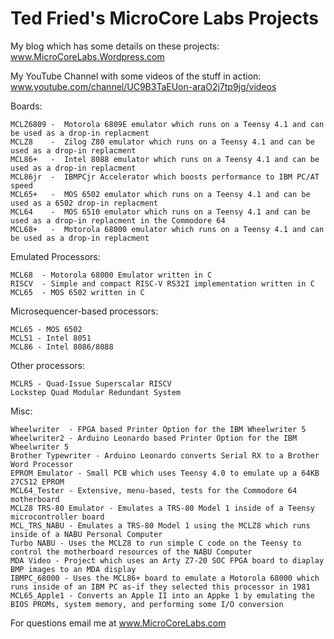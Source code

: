 # Ted Fried's MicroCore Labs Projects

My blog which has some details on these projects: www.MicroCoreLabs.Wordpress.com

My YouTube Channel with some videos of the stuff in action: www.youtube.com/channel/UC9B3TaEUon-araO2j7tp9jg/videos


Boards:

    MCLZ6809 -  Motorola 6809E emulator which runs on a Teensy 4.1 and can be used as a drop-in replacment 
    MCLZ8    -  Zilog Z80 emulator which runs on a Teensy 4.1 and can be used as a drop-in replacment 
    MCL86+   -  Intel 8088 emulator which runs on a Teensy 4.1 and can be used as a drop-in replacment 
    MCL86jr  -  IBMPCjr Accelerator which boosts performance to IBM PC/AT speed
    MCL65+   -  MOS 6502 emulator which runs on a Teensy 4.1 and can be used as a 6502 drop-in replacment
    MCL64    -  MOS 6510 emulator which runs on a Teensy 4.1 and can be used as a drop-in replacment in the Commodore 64
    MCL68+   -  Motorola 68000 emulator which runs on a Teensy 4.1 and can be used as a drop-in replacment 

    
Emulated Processors:

    MCL68  - Motorola 68000 Emulator written in C
    RISCV  - Simple and compact RISC-V RS32I implementation written in C
    MCL65  - MOS 6502 written in C


Microsequencer-based processors: 

    MCL65 - MOS 6502 
    MCL51 - Intel 8051
    MCL86 - Intel 8086/8088
    
Other processors:

    MCLR5 - Quad-Issue Superscalar RISCV
    Lockstep Quad Modular Redundant System 
    
Misc:

    Wheelwriter  - FPGA based Printer Option for the IBM Wheelwriter 5
    Wheelwriter2 - Arduino Leonardo based Printer Option for the IBM Wheelwriter 5
    Brother Typewriter - Arduino Leonardo converts Serial RX to a Brother Word Processor
    EPROM Emulator - Small PCB which uses Teensy 4.0 to emulate up a 64KB 27C512 EPROM
    MCL64_Tester - Extensive, menu-based, tests for the Commodore 64 motherboard
    MCLZ8 TRS-80 Emulator - Emulates a TRS-80 Model 1 inside of a Teensy microcontroller board
    MCL_TRS_NABU - Emulates a TRS-80 Model 1 using the MCLZ8 which runs inside of a NABU Personal Computer
    Turbo NABU - Uses the MCLZ8 to run simple C code on the Teensy to control the motherboard resources of the NABU Computer
    MDA Video - Project which uses an Arty Z7-20 SOC FPGA board to diaplay BMP images to an MDA display
    IBMPC_68000 - Uses the MCL86+ board to emulate a Motorola 68000 which runs inside of an IBM PC as-if they selected this processor in 1981
    MCL65_Apple1 - Converts an Apple II into an Appke 1 by emulating the BIOS PROMs, system memory, and performing some I/O conversion
        
For questions email me at www.MicroCoreLabs.com
